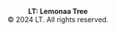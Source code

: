 

<p style="text-align: center;"><strong>LT: Lemonaa Tree</strong><br>
© 2024 LT. All rights reserved.</p>